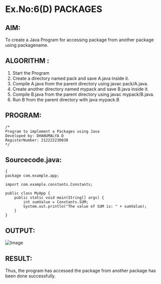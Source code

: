 # Ex.No:6(D) PACKAGES
## AIM:
  To create a Java Program for accessing package from another package using packagename.
 
## ALGORITHM :
1.	Start the Program
2.	Create a directory named pack and save A.java inside it.
2.	Compile A.java from the parent directory using javac pack/A.java.
3.	Create another directory named mypack and save B.java inside it.
4.	Compile B.java from the parent directory using javac mypack/B.java.
5.	Run B from the parent directory with java mypack.B


## PROGRAM:
 ```
/*
Program to implement a Packages using Java
Developed by: DHANUMALYA D
RegisterNumber: 212222230030 
*/
```

## Sourcecode.java:
```
{
package com.example.app;

import com.example.constants.Constants;

public class MyApp {
    public static void main(String[] args) {
        int sumValue = Constants.SUM;
        System.out.println("The value of SUM is: " + sumValue);
    }
}
```
## OUTPUT:

![Image](https://github.com/user-attachments/assets/c967fc40-581f-47ef-b84b-c814b9fb6871)

## RESULT:
Thus, the program has accessed the package from another package has been done successfully.

